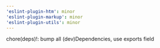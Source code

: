 ```yaml
---
'eslint-plugin-htm': minor
'eslint-plugin-markup': minor
'eslint-plugin-utils': minor
---
```


chore(deps)!: bump all (dev)Dependencies, use exports field
